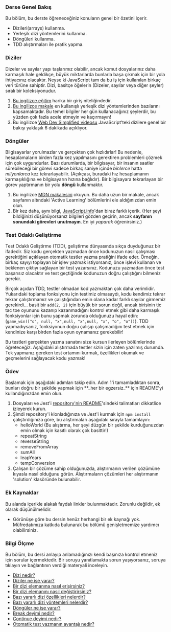 ### Derse Genel Bakış

Bu bölüm, bu derste öğreneceğiniz konuların genel bir özetini içerir.

* Dizileri(arrays) kullanma.
* Yerleşik dizi yöntemlerini kullanma.
* Döngüleri kullanma.
* TDD alıştırmaları ile pratik yapma.

### Diziler

Dizeler ve sayılar yapı taşlarımız olabilir, ancak komut dosyalarınız daha karmaşık hale geldikçe, büyük miktarlarda bunlarla başa çıkmak için bir yola ihtiyacınız olacaktır. Neyse ki JavaScript tam da bu iş için kullanılan birkaç veri türüne sahiptir. Dizi, basitçe öğelerin (Dizeler, sayılar veya diğer şeyler) sıralı bir koleksiyonudur.

1. [Bu ingilizce eğitim](https://www.w3schools.com/js/js_arrays.asp) harika bir giriş niteliğindedir.
2. [Bu ingilizce makale](https://www.w3schools.com/js/js_array_methods.asp) en kullanışlı yerleşik dizi yöntemlerinden bazılarını kapsamaktadır. Bu temel bilgiler her gün kullanacağınız şeylerdir, bu yüzden çok fazla acele etmeyin ve kaçırmayın!
3. Bu ingilizce [Web Dev Simplified videosu](https://www.youtube.com/watch?v=7W4pQQ20nJg) JavaScript'teki dizilere genel bir bakışı yaklaşık 6 dakikada açıklıyor.

### Döngüler

Bilgisayarlar yorulmazlar ve gerçekten çok hızlıdırlar! Bu nedenle, hesaplamaların birden fazla kez yapılmasını gerektiren problemleri çözmek için çok uygundurlar. Bazı durumlarda, bir bilgisayar, bir insanın saatler sürebileceği bir görevi sadece birkaç saniye içinde _binlerce_ hatta _milyonlarca_ kez tekrarlayabilir. \(Açıkçası, buradaki hız hesaplamanın karmaşıklığına ve bilgisayarın hızına bağlıdır\). Bir bilgisayara tekrarlayan bir görev yaptırmanın bir yolu **döngü** kullanmaktır.

1. Bu ingilizce [MDN makalesini](https://developer.mozilla.org/en-US/docs/Learn/JavaScript/Building_blocks/Looping_code) okuyun. Bu daha uzun bir makale, ancak sayfanın altındaki 'Active Learning' bölümlerini ele aldığınızdan emin olun.
2. Bir kez daha, aynı bilgi, [JavaScript.info](http://javascript.info/while-for)'dan biraz farklı içerik. \(Her şeyi bildiğinizi düşünüyorsanız bilgileri gözden geçirin, ancak **sayfanın sonundaki görevleri unutmayın**. En iyi _yaparak_ öğrenirsiniz.\)

### Test Odaklı Geliştirme

Test Odaklı Geliştirme \(TDD\), geliştirme dünyasında sıkça duyduğunuz bir ifadedir. Siz kodu gerçekten yazmadan önce kodunuzun nasıl çalışması gerektiğini açıklayan otomatik testler yazma pratiğini ifade eder. Örneğin, birkaç sayıyı toplayan bir işlev yazmak istiyorsanız, önce işlevi kullanan ve beklenen çıktıyı sağlayan bir test yazarsınız. Kodunuzu yazmadan önce test başarısız olacaktır ve test geçtiğinde kodunuzun doğru çalıştığını bilmeniz gerekir.

Birçok açıdan TDD, testler olmadan kod yazmaktan çok daha verimlidir. Yukarıdaki toplama fonksiyonu için testimiz olmasaydı, kodu kendimiz tekrar tekrar çalıştırmamız ve çalıştığından emin olana kadar farklı sayılar girmemiz gerekirdi... basit bir `add(2, 2)` için büyük bir sorun değil, ancak birisinin tic tac toe oyununu kazanıp kazanmadığını kontrol etmek gibi daha karmaşık fonksiyonlar için bunu yapmak zorunda olduğunuzu hayal edin: \(`game_win(["o", null, "x",null, "x",null, "x", "o", "o"])`). TDD yapmadıysanız, fonksiyonun doğru çalışıp çalışmadığını test etmek için kendinize karşı birden fazla oyun oynamanız gerekebilir!

Bu testleri gerçekten yazma sanatını size kursun ilerleyen bölümlerinde öğreteceğiz. Aşağıdaki alıştırmada testler sizin için zaten yazılmış durumda. Tek yapmanız gereken test ortamını kurmak, özellikleri okumak ve geçmelerini sağlayacak kodu yazmak!

### Ödev

<div class="lesson-content__panel" markdown="1">
Başlamak için aşağıdaki adımları takip edin. Adım 1'i tamamladıktan sonra, bunları doğru bir şekilde yapmak için **_her bir egzersiz_** için README'yi kullandığınızdan emin olun.

1. Dosyaları ve Jest'i [repository'nin README](https://github.com/TheOdinProject/javascript-exercises#readme)'sindeki talimatları dikkatlice izleyerek kurun.
2. Şimdi repository'i klonladığınıza ve Jest'i kurmak için `npm install` çalıştırdığınıza göre, bu alıştırmaları aşağıdaki sırayla tamamlayın:
    * helloWorld (Bu alıştırma, her şeyi düzgün bir şekilde kurduğunuzdan emin olmak için kasıtlı olarak çok basittir!)
    * repeatString
    * reverseString
    * removeFromArray
    * sumAll
    * leapYears
    * tempConversion
3. Çalışan bir çözüme sahip olduğunuzda, alıştırmanın verilen çözümüne kıyasla nasıl olduğunu görün. Alıştırmaların çözümleri her alıştırmanın 'solution' klasöründe bulunabilir.

</div>

### Ek Kaynaklar

Bu alanda içerikle alakalı faydalı linkler bulunmaktadır. Zorunlu değildir, ek olarak düşünülmelidir.

* Görünüşe göre bu dersin henüz herhangi bir ek kaynağı yok. Müfredatımıza katkıda bulunarak bu bölümü genişletmemize yardımcı olabilirsiniz.

### Bilgi Ölçme

Bu bölüm, bu dersi anlayıp anlamadığınızı kendi başınıza kontrol etmeniz için sorular içermektedir. Bir soruyu yanıtlamakta sorun yaşıyorsanız, soruya tıklayın ve bağlantının verdiği materyali inceleyin.

* [Dizi nedir?](https://www.w3schools.com/js/js_arrays.asp)
* [Diziler ne işe yarar?](https://www.w3schools.com/js/js_arrays.asp)
* [Bir dizi elemanına nasıl erişirsiniz?](https://www.w3schools.com/js/js_arrays.asp)
* [Bir dizi elemanını nasıl değiştirirsiniz?](https://www.w3schools.com/js/js_arrays.asp)
* [Bazı yararlı dizi özellikleri nelerdir?](https://www.w3schools.com/js/js_arrays.asp)
* [Bazı yararlı dizi yöntemleri nelerdir?](https://www.w3schools.com/js/js_array_methods.asp)
* [Döngüler ne işe yarar?](https://developer.mozilla.org/en-US/docs/Learn/JavaScript/Building_blocks/Looping_code#why_bother)
* [Break deyimi nedir?](https://developer.mozilla.org/en-US/docs/Learn/JavaScript/Building_blocks/Looping_code#exiting_loops_with_break)
* [Continue deyimi nedir?](https://developer.mozilla.org/en-US/docs/Learn/JavaScript/Building_blocks/Looping_code#skipping_iterations_with_continue)
* [Otomatik test yazmanın avantajı nedir?](#test-driven-development)